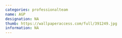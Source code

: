 ```yaml
---
categories: professionalteam
name: AGP
designation: NA
thumb: https://wallpaperaccess.com/full/391249.jpg
information: NA
---
```

